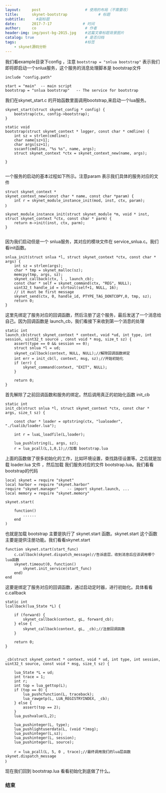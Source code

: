 ```yaml
---
layout:     post                    # 使用的布局（不需要改）
title:      skynet-bootstrap              # 标题 
subtitle:     #副标题
date:       2017-7-17              # 时间
author:     co                      # 作者
header-img: img/post-bg-2015.jpg    #这篇文章标题背景图片
catalog: true                       # 是否归档
tags:                               #标签
    - skynet源码分析
---
```

我们看example目录下config ，注意 `bootstrap = "snlua bootstrap"` 表示我们即将即启动一个snlua服务，这个服务的消息处理脚本是 bootstrap文件
```
include "config.path"

start = "main"	-- main script
bootstrap = "snlua bootstrap"	-- The service for bootstrap

```
我们在skynet_start.c 的开始函数里面调用bootstrap,来启动一个lua服务。
```
skynet_start(struct skynet_config * config) {
	bootstrap(ctx, config->bootstrap);
}

static void
bootstrap(struct skynet_context * logger, const char * cmdline) {
	int sz = strlen(cmdline);
	char name[sz+1];
	char args[sz+1];
	sscanf(cmdline, "%s %s", name, args);
	struct skynet_context *ctx = skynet_context_new(name, args);

}


```
一个服务的启动的基本过程如下所示。注意param 表示我们具体的服务对应的文件
```
struct skynet_context * 
skynet_context_new(const char * name, const char *param) {
	int r = skynet_module_instance_init(mod, inst, ctx, param);
｝

skynet_module_instance_init(struct skynet_module *m, void * inst, struct skynet_context *ctx, const char * parm) {
	return m->init(inst, ctx, parm);
}


```
因为我们启动但是一个 snlua服务，其对应的模块文件在 service_snlua.c。我们看init函数。
```
snlua_init(struct snlua *l, struct skynet_context *ctx, const char * args) {
	int sz = strlen(args);
	char * tmp = skynet_malloc(sz);
	memcpy(tmp, args, sz);
	skynet_callback(ctx, l , launch_cb);
	const char * self = skynet_command(ctx, "REG", NULL);
	uint32_t handle_id = strtoul(self+1, NULL, 16);
	// it must be first message
	skynet_send(ctx, 0, handle_id, PTYPE_TAG_DONTCOPY,0, tmp, sz);
	return 0;
}
```
这里先绑定了服务对应的回调函数，然后注册了这个服务，最后发送了一个消息给自己。因为回调函数是 launch_cb，我们看接下来收到第一个消息的处理
```
static int
launch_cb(struct skynet_context * context, void *ud, int type, int session, uint32_t source , const void * msg, size_t sz) {
	assert(type == 0 && session == 0);
	struct snlua *l = ud;
	skynet_callback(context, NULL, NULL);//解除回调函数绑定
	int err = init_cb(l, context, msg, sz);//开始初始化
	if (err) {
		skynet_command(context, "EXIT", NULL);
	}

	return 0;
}
```
首先解除了之前回调函数和服务的绑定。然后调用真正的初始化函数 init_cb 
```
static int
init_cb(struct snlua *l, struct skynet_context *ctx, const char * args, size_t sz) {

	const char * loader = optstring(ctx, "lualoader", "./lualib/loader.lua");

	int r = luaL_loadfile(L,loader);

	lua_pushlstring(L, args, sz);
	r = lua_pcall(L,1,0,1);//加载 bootstrap.lua
```
上面的函数做了很多初始化的工作，比如环境设置，查找路径设置等。之后就是加载 loader.lua 文件 ，然后加载 我们服务对应的文件 bootstrap.lua。我们看看 bootstrap的代码
```
local skynet = require "skynet"
local harbor = require "skynet.harbor"
require "skynet.manager"	-- import skynet.launch, ...
local memory = require "skynet.memory"

skynet.start(
	
	function()
		......
	end
)
```
也就是加载 bootstrap 主要是执行了 skynet.start 函数。skynet.start 这个函数主要是提供注册功能。我们看看skynet.start
```
function skynet.start(start_func)
	c.callback(skynet.dispatch_message)//告诉底层，收到消息后应该调用哪个lua函数
	skynet.timeout(0, function()
		skynet.init_service(start_func)
	end)
end
```
这要是绑定了服务对应的回调函数，通过启动定时器，进行初始化。具体看看 c.callback
```
static int
lcallback(lua_State *L) {
	
	if (forward) {
		skynet_callback(context, gL, forward_cb);
	} else {
		skynet_callback(context, gL, _cb);//注册回调函数
	}

	return 0;
}


_cb(struct skynet_context * context, void * ud, int type, int session, uint32_t source, const void * msg, size_t sz) {

	lua_State *L = ud;
	int trace = 1;
	int r;
	int top = lua_gettop(L);
	if (top == 0) {
		lua_pushcfunction(L, traceback);
		lua_rawgetp(L, LUA_REGISTRYINDEX, _cb);
	} else {
		assert(top == 2);
	}
	lua_pushvalue(L,2);

	lua_pushinteger(L, type);
	lua_pushlightuserdata(L, (void *)msg);
	lua_pushinteger(L,sz);
	lua_pushinteger(L, session);
	lua_pushinteger(L, source);

	r = lua_pcall(L, 5, 0 , trace);//最终调用我们的lua层函数 skynet.dispatch_message
｝
```
现在我们回到 bootstrap.lua 看看初始化到底做了什么。

### 结束